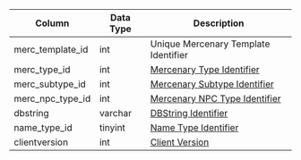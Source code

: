 | Column           | Data Type | Description                                                                                 |
| ---------------- | --------- | ------------------------------------------------------------------------------------------- |
| merc_template_id | int       | Unique Mercenary Template Identifier                                                        |
| merc_type_id     | int       | [Mercenary Type Identifier](merc_types.md)                                                  |
| merc_subtype_id  | int       | [Mercenary Subtype Identifier](merc_subtypes.md)                                            |
| merc_npc_type_id | int       | [Mercenary NPC Type Identifier](merc_npc_types.md)                                          |
| dbstring         | varchar   | [DBString Identifier](db_str.md)                                                            |
| name_type_id     | tinyint   | [Name Type Identifier](merc_name_types.md)                                                  |
| clientversion    | int       | [Client Version](https://eqemu.gitbook.io/server/categories/player/client-version-bitmasks) |